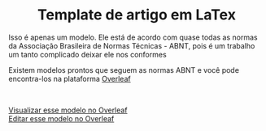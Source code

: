 <h1 align="center">Template de artigo em LaTex</h1>
<p>Isso é apenas um modelo. Ele está de acordo com quase todas as normas da Associação Brasileira de Normas Técnicas - ABNT, pois é um trabalho um tanto complicado deixar ele nos conformes</p>
<p>Existem modelos prontos que seguem as normas ABNT e você pode encontra-los na plataforma <a href="https://pt.overleaf.com/">Overleaf</a></p>
<br>
<p>
   <a href="https://www.overleaf.com/read/kzpcmrqftfhh#205940">Visualizar esse modelo no Overleaf</a>
   <br>
   <a href="https://www.overleaf.com/9136931482xkbznqqqfwzy#b19224">Editar esse modelo no Overleaf</a>
</p>

